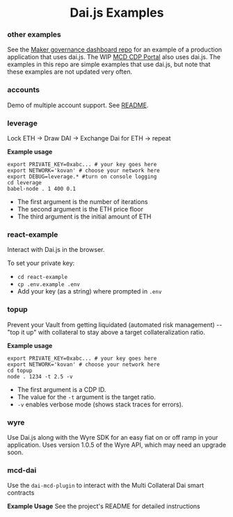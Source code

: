 <h1 align="center">
  Dai.js Examples
</h1>

### other examples

See the [Maker governance dashboard repo](https://github.com/makerdao/governance-dashboard) for an example of a production application that uses dai.js.
The WIP [MCD CDP Portal](https://github.com/makerdao/mcd-cdp-portal) also uses dai.js.
The examples in this repo are simple examples that use dai.js, but note that these examples are not updated very often.

### accounts

Demo of multiple account support. See [README](https://github.com/makerdao/integration-examples/blob/master/accounts/README.md).

### leverage

Lock ETH -> Draw DAI -> Exchange Dai for ETH -> repeat

__Example usage__
```shell
export PRIVATE_KEY=0xabc... # your key goes here
export NETWORK='kovan' # choose your network here
export DEBUG=leverage.* #turn on console logging
cd leverage
babel-node . 1 400 0.1
```
* The first argument is the number of iterations
* The second argument is the ETH price floor
* The third argument is the initial amount of ETH

### react-example

Interact with Dai.js in the browser.

To set your private key:
* `cd react-example`
* `cp .env.example .env`
* Add your key (as a string) where prompted in `.env`


### topup

Prevent your Vault from getting liquidated (automated risk management) -- "top it up" with collateral to stay above a target collateralization ratio.

__Example usage__
```shell
export PRIVATE_KEY=0xabc... # your key goes here
export NETWORK='kovan' # choose your network here
cd topup
node . 1234 -t 2.5 -v
```
* The first argument is a CDP ID.
* The value for the `-t` argument is the target ratio.
* `-v` enables verbose mode (shows stack traces for errors).

### wyre

Use Dai.js along with the Wyre SDK for an easy fiat on or off ramp in your application.
Uses version 1.0.5 of the Wyre API, which may need an upgrade soon.

### mcd-dai
Use the `dai-mcd-plugin` to interact with the Multi Collateral Dai smart contracts


__Example Usage__
See the project's README for detailed instructions
